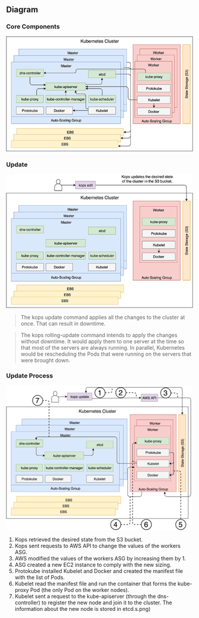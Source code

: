 ## Diagram
### Core Components
![image](./core-components-of-cluster.png)

### Update
![image](./update-cluster.png)
> The kops update command applies all the changes to the cluster at once. That can result in downtime.

> The kops rolling-update command intends to apply the changes without downtime. 
It would apply them to one server at the time so that most of the servers are always running. In parallel, Kubernetes would be rescheduling the Pods that were running on the servers that were brought down.


### Update Process
![image](./update-process.png) 
1. Kops retrieved the desired state from the S3 bucket.
2. Kops sent requests to AWS API to change the values of the workers ASG.
3. AWS modified the values of the workers ASG by increasing them by 1.
4. ASG created a new EC2 instance to comply with the new sizing.
5. Protokube installed Kubelet and Docker and created the manifest file with the list of Pods.
6. Kubelet read the manifest file and run the container that forms the kube-proxy Pod (the only Pod on the worker nodes).
7. Kubelet sent a request to the kube-apiserver (through the dns-controller) to register the new node and join it to the cluster. The information about the new node is stored in etcd.s.png)
